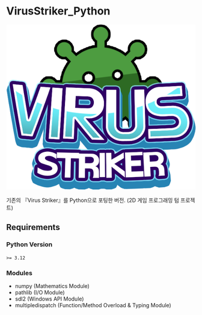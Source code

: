 # VirusStriker_Python
![Virus Striker](./Resources/Sprites/GUI/Sprite_Logo.png)


기존의 『Virus Striker』를 Python으로 포팅한 버전. (2D 게임 프로그래밍 텀 프로젝트)

## Requirements
### Python Version
`>= 3.12`
### Modules
* numpy (Mathematics Module)
* pathlib (I/O Module)
* sdl2 (Windows API Module)
* multipledispatch (Function/Method Overload & Typing Module)